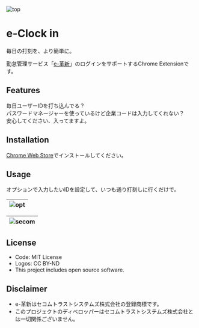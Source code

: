 ![top](https://github.com/olture/e-clock-in/blob/store/top.png?raw=true)

# e-Clock in

毎日の打刻を、より簡単に。

勤怠管理サービス「[e-革新](https://www.e-kakushin.com/login/)」のログインをサポートするChrome Extensionです。

## Features

毎日ユーザーIDを打ち込んでる？  
パスワードマネージャーを使っているけど企業コードは入力してくれない？  
安心してください、入ってますよ。

## Installation

[Chrome Web Store](https://)でインストールしてください。

## Usage

オプションで入力したいIDを設定して、いつも通り打刻しに行くだけで。  

|![opt](https://github.com/olture/e-clock-in/blob/store/opt.png?raw=true)|
|:-:|

|![secom](https://github.com/olture/e-clock-in/blob/store/secom.png?raw=true)|
|:-:|

## License

* Code: MIT License
* Logos: CC BY-ND
* This project includes open source software.

## Disclaimer

* e-革新はセコムトラストシステムズ株式会社の登録商標です。
* このプロジェクトのディベロッパーはセコムトラストシステムズ株式会社とは一切関係ございません。
